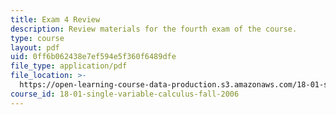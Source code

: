 ```yaml
---
title: Exam 4 Review
description: Review materials for the fourth exam of the course.
type: course
layout: pdf
uid: 0ff6b062438e7ef594e5f360f6489dfe
file_type: application/pdf
file_location: >-
  https://open-learning-course-data-production.s3.amazonaws.com/18-01-single-variable-calculus-fall-2006/0ff6b062438e7ef594e5f360f6489dfe_exam4review.pdf
course_id: 18-01-single-variable-calculus-fall-2006
---
```

